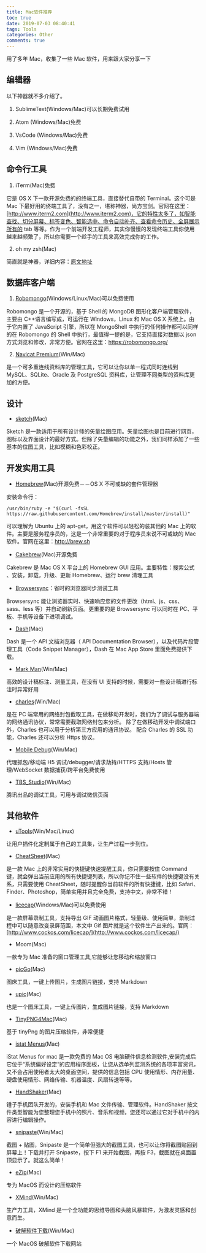 ```yaml
---
title: Mac软件推荐
toc: true
date: 2019-07-03 08:40:41
tags: Tools
categories: Other
comments: true
---
```


用了多年 Mac，收集了一些 Mac 软件，用来跟大家分享一下

<!-- more -->

## 编辑器

以下神器就不多介绍了。

1. SublimeText(Windows/Mac)可以长期免费试用

2. Atom (Windows/Mac)免费

3. VsCode (Windows/Mac)免费

4. Vim (Windows/Mac)免费

## 命令行工具

1. iTerm(Mac)免费

它是 OS X 下一款开源免费的的终端工具，直接替代自带的 Terminal。这个可是 Mac 下最好用的终端工具了，没有之一，堪称神器，尚方宝剑。官网在这里：[http://www.iterm2.com](http://www.iterm2.com)，它的特性太多了，如智能查找、切分屏幕、标签变色、智能选中、命令自动补齐、查看命令历史、全屏展示所有的 tab 等等。作为一个前端开发工程师，其实你慢慢的发现终端工具你使用越来越频繁了，所以你需要一个趁手的工具来高效完成你的工作。

2. oh my zsh(Mac)

简直就是神器，详细内容：[原文地址](http://lion1ou.win/2016/07/09/)

## 数据库客户端

1. [Robomongo](https://robomongo.org/)(Windows/Linux/Mac)可以免费使用

Robomongo 是一个开源的，基于 Shell 的 MongoDB 图形化客户端管理软件，主要由 C++语言编写成，可运行在 Windows，Linux 和 Mac OS X 系统上。由于它内置了 JavaScript 引擎，所以在 MongoShell 中执行的任何操作都可以同样的在 Robomongo 的 Shell 中执行，最值得一提的是，它支持直接对数据以 json 方式浏览和修改，非常方便。官网在这里：https://robomongo.org/

2. [Navicat Premium](https://www.navicat.com.cn/products/navicat-premium/)(Win/Mac)

是一个可多重连线资料库的管理工具，它可以让你以单一程式同时连线到 MySQL、SQLite、Oracle 及 PostgreSQL 资料库，让管理不同类型的资料库更加的方便。

## 设计

- [sketch](http://sketchcn.com/index.html)(Mac)

Sketch 是一款适用于所有设计师的矢量绘图应用。矢量绘图也是目前进行网页，图标以及界面设计的最好方式。但除了矢量编辑的功能之外，我们同样添加了一些基本的位图工具，比如模糊和色彩校正。

## 开发实用工具

- [Homebrew](http://brew.sh/)(Mac)开源免费－－OS X 不可或缺的套件管理器

安装命令行：

```
/usr/bin/ruby -e "$(curl -fsSL https://raw.githubusercontent.com/Homebrew/install/master/install)"
```

可以理解为 Ubuntu 上的 apt-get，用这个软件可以轻松的装其他的 Mac 上的软件。主要是服务程序员的，这是一个非常重要的对于程序员来说不可或缺的 Mac 软件。官网在这里：http://brew.sh

- [Cakebrew](https://www.cakebrew.com/)(Mac)开源免费

Cakebrew 是 Mac OS X 平台上的 Homebrew GUI 应用。主要特性：搜索公式 、安装，卸载，升级、更新 Homebrew、运行 brew 清理工具

- [Browsersync](http://www.browsersync.cn/)：省时的浏览器同步测试工具

Browsersync 能让浏览器实时、快速响应您的文件更改（html、js、css、sass、less 等）并自动刷新页面。更重要的是 Browsersync 可以同时在 PC、平板、手机等设备下进项调试。

- [Dash](https://kapeli.com/dash)(Mac)

Dash 是一个 API 文档浏览器（ API Documentation Browser），以及代码片段管理工具（Code Snippet Manager），Dash 在 Mac App Store 里面免费提供下载。

- [Mark Man](http://www.getmarkman.com/)(Win/Mac)

高效的设计稿标注、测量工具，在没有 UI 支持的时候，需要对一些设计稿进行标注时异常好用

- [charles](https://xclient.info/s/charles.html)(Win/Mac)

是在 PC 端常用的网络封包截取工具，在做移动开发时，我们为了调试与服务器端的网络通讯协议，常常需要截取网络封包来分析。 除了在做移动开发中调试端口外，Charles 也可以用于分析第三方应用的通讯协议。 配合 Charles 的 SSL 功能，Charles 还可以分析 Https 协议。

- [Mobile Debug](https://www.mobiledebug.com/)(Win/Mac)

代理抓包/移动端 H5 调试/debugger/请求劫持/HTTPS 支持/Hosts 管理/WebSocket 数据捕获/跨平台免费使用

- [TBS_Studio](https://x5.tencent.com/tbs/guide/debug/download.html)(Win/Mac)

腾讯出品的调试工具，可用与调试微信页面

## 其他软件

- [uTools](https://u.tools/)(Win/Mac/Linux)

让用户插件化定制属于自己的工具集，让生产过程一步到位。

- [CheatSheet](https://www.mediaatelier.com/CheatSheet/)(Mac)

是一款 Mac 上的非常实用的快捷键快速提醒工具，你只需要按住 Command 键，就会弹出当前应用的所有快捷键列表，所以你记不住一些软件的快捷键没有关系，只需要使用 CheatSheet，随时提醒你当前软件的所有快捷键，比如 Safari、Finder、Photoshop，简单实用并且完全免费，支持中文，非常不错！

- [licecap](http://www.cockos.com/licecap/)(Windows/Mac)可以免费使用

是一款屏幕录制工具，支持导出 GIF 动画图片格式，轻量级、使用简单，录制过程中可以随意改变录屏范围，本文中 Gif 图片就是这个软件生产出来的。官网：[http://www.cockos.com/licecap/](http://www.cockos.com/licecap/)

- Moom(Mac)

一款专为 Mac 准备的窗口管理工具,它能够让您移动和缩放窗口

- [picGo](https://github.com/Molunerfinn/PicGo)(Mac)

图床工具，一键上传图片，生成图片链接，支持 Markdown

- [upic](https://github.com/gee1k/uPic)(Mac)

也是一个图床工具，一键上传图片，生成图片链接，支持 Markdown

- [TinyPNG4Mac](https://github.com/kyleduo/TinyPNG4Mac)(Mac)

基于 tinyPng 的图片压缩软件，非常便捷

- [istat Menus](https://xclient.info/s/istat-menus-for-mac.html)(Mac)

iStat Menus for mac 是一款免费的 Mac OS 电脑硬件信息检测软件,安装完成后它位于“系统偏好设定”的应用程序面板，让您从选单列监测系统的各项丰富资讯，又不会占用使用者太大的桌面空间，提供的信息包括 CPU 使用情形、内存用量、硬盘使用情形、网络传输、机器温度、风扇转速等等。

- [HandShaker](https://www.smartisan.com/apps/#/home)(Mac)

锤子手机团队开发的，安装手机和 Mac 文件传输、管理软件。HandShaker 按文件类型智能为您整理您手机中的照片、音乐和视频，您还可以通过它对手机中的内容进行编辑操作。

- [snipaste](https://zh.snipaste.com/)(Win/Mac)

截图 + 贴图，Snipaste 是一个简单但强大的截图工具，也可以让你将截图贴回到屏幕上！下载并打开 Snipaste，按下 F1 来开始截图，再按 F3，截图就在桌面置顶显示了。就这么简单！

- [eZip](https://ezip.awehunt.com/)(Mac)

专为 MacOS 而设计的压缩软件

- [XMind](https://www.xmind.cn/)(Win/Mac)

生产力工具，XMind 是一个全功能的思维导图和头脑风暴软件，为激发灵感和创意而生。

- [破解软件下载](http://xclient.info/)(Win/Mac)

一个 MacOS 破解软件下载网站
